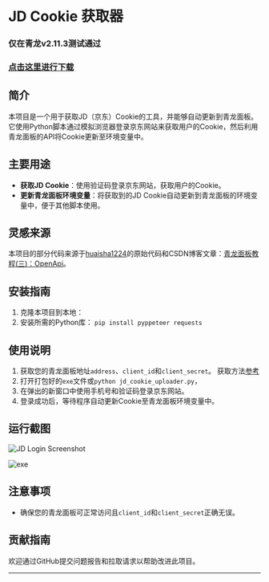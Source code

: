 # JD Cookie 获取器
### 仅在青龙v2.11.3测试通过

### [点击这里进行下载](https://github.com/ljpkok/JD_Cookie_QL_Uploader/releases)

## 简介
本项目是一个用于获取JD（京东）Cookie的工具，并能够自动更新到青龙面板。它使用Python脚本通过模拟浏览器登录京东网站来获取用户的Cookie，然后利用青龙面板的API将Cookie更新至环境变量中。

## 主要用途
- **获取JD Cookie**：使用验证码登录京东网站，获取用户的Cookie。
- **更新青龙面板环境变量**：将获取到的JD Cookie自动更新到青龙面板的环境变量中，便于其他脚本使用。

## 灵感来源
本项目的部分代码来源于[huaisha1224](https://github.com/huaisha1224/Get_JDCookie)的原始代码和CSDN博客文章：[青龙面板教程(三)：OpenApi](https://blog.csdn.net/wsfsp_4/article/details/128316982)。

## 安装指南
1. 克隆本项目到本地：
2. 安装所需的Python库：
`pip install pyppeteer requests`

## 使用说明
1. 获取您的青龙面板地址`address`、`client_id`和`client_secret`。 获取方法[参考](https://blog.csdn.net/wsfsp_4/article/details/128316982)
2. 打开打包好的`exe`文件或`python jd_cookie_uploader.py`， 
3. 在弹出的新窗口中使用手机号和验证码登录京东网站。
4. 登录成功后，等待程序自动更新Cookie至青龙面板环境变量中。

## 运行截图
![JD Login Screenshot](https://github.com/ljpkok/JD_Cookie_QL_Uploader/blob/master/images/jd_login.png?raw=true)

![exe](https://github.com/ljpkok/JD_Cookie_QL_Uploader/blob/master/images/exe.png?raw=true)

## 注意事项
- 确保您的青龙面板可正常访问且`client_id`和`client_secret`正确无误。

## 贡献指南
欢迎通过GitHub提交问题报告和拉取请求以帮助改进此项目。

---
